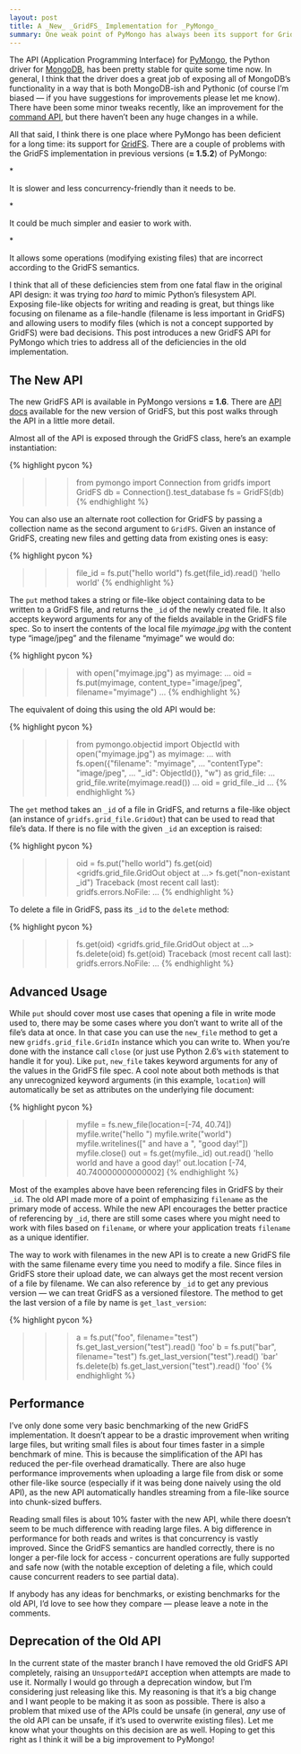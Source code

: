 ```yaml
---
layout: post
title: A _New_ _GridFS_ Implementation for _PyMongo_
summary: One weak point of PyMongo has always been its support for GridFS. The GridFS API is a bit confusing and hard to work with, and sometimes allows incorrect operations to be performed. I've just finished a new implementation of GridFS for PyMongo -- this post introduces the new API and requests feedback before it gets officially released.
---
```


The API (Application Programming Interface) for
[PyMongo](http://api.mongodb.org/python), the Python driver for
[MongoDB](http://www.mongodb.org), has been pretty stable for quite some
time now. In general, I think that the driver does a great job of
exposing all of MongoDB’s functionality in a way that is both
MongoDB-ish and Pythonic (of course I’m biased — if you have suggestions
for improvements please let me know). There have been some minor tweaks
recently, like an improvement for the [command
API](http://api.mongodb.org/python/1.5.1%2B/api/pymongo/database.html#pymongo.database.Database.command),
but there haven’t been any huge changes in a while.

All that said, I think there is one place where PyMongo has been
deficient for a long time: its support for
[GridFS](http://dochub.mongodb.org/core/gridfs). There are a couple of
problems with the GridFS implementation in previous versions (**<span
style="text-align:left;">= 1.5.2</span>**) of PyMongo:

\*

<p>
It is slower and less concurrency-friendly than it needs to be.

\*

<p>
It could be much simpler and easier to work with.

\*

<p>
It allows some operations (modifying existing files) that are incorrect
according to the GridFS semantics.

I think that all of these deficiencies stem from one fatal flaw in the
original API design: it was trying *too hard* to mimic Python’s
filesystem API. Exposing file-like objects for writing and reading is
great, but things like focusing on filename as a file-handle (filename
is less important in GridFS) and allowing users to modify files (which
is not a concept supported by GridFS) were bad decisions. This post
introduces a new GridFS API for PyMongo which tries to address all of
the deficiencies in the old implementation.

The New API
-----------

The new GridFS API is available in PyMongo versions **<span
style="text-align:right;">= 1.6</span>**. There are [API
docs](http://api.mongodb.org/python/current/api/gridfs/index.html)
available for the new version of GridFS, but this post walks through the
API in a little more detail.

Almost all of the API is exposed through the GridFS class, here’s an
example instantiation:

{% highlight pycon %}
>>> from pymongo import Connection
>>> from gridfs import GridFS
>>> db = Connection().test_database
>>> fs = GridFS(db)
{% endhighlight %}

You can also use an alternate root collection for GridFS by passing a
collection name as the second argument to <code>GridFS</code>. Given an
instance of GridFS, creating new files and getting data from existing
ones is easy:

{% highlight pycon %}
>>> file_id = fs.put("hello world")
>>> fs.get(file_id).read()
'hello world'
{% endhighlight %}

The <code>put</code> method takes a string or file-like object
containing data to be written to a GridFS file, and returns the
<code>\_id</code> of the newly created file. It also accepts keyword
arguments for any of the fields available in the GridFS file spec. So to
insert the contents of the local file *myimage.jpg* with the content
type “image/jpeg” and the filename “myimage” we would do:

{% highlight pycon %}
>>> with open("myimage.jpg") as myimage:
...   oid = fs.put(myimage, content_type="image/jpeg", filename="myimage")
...
{% endhighlight %}

The equivalent of doing this using the old API would be:

{% highlight pycon %}
>>> from pymongo.objectid import ObjectId
>>> with open("myimage.jpg") as myimage:
...   with fs.open({"filename": "myimage",
...                 "contentType": "image/jpeg",
...                 "_id": ObjectId()}, "w") as grid_file:
...     grid_file.write(myimage.read())
...     oid = grid_file._id
...
{% endhighlight %}

The <code>get</code> method takes an <code>\_id</code> of a file in
GridFS, and returns a file-like object (an instance of
<code>gridfs.grid\_file.GridOut</code>) that can be used to read that
file’s data. If there is no file with the given <code>\_id</code> an
exception is raised:

{% highlight pycon %}
>>> oid = fs.put("hello world")
>>> fs.get(oid)
<gridfs.grid_file.GridOut object at ...>
>>> fs.get("non-existant _id")
Traceback (most recent call last):
gridfs.errors.NoFile: ...
{% endhighlight %}

To delete a file in GridFS, pass its <code>\_id</code> to the
<code>delete</code> method:

{% highlight pycon %}
>>> fs.get(oid)
<gridfs.grid_file.GridOut object at ...>
>>> fs.delete(oid)
>>> fs.get(oid)
Traceback (most recent call last):
gridfs.errors.NoFile: ...
{% endhighlight %}

Advanced Usage
--------------

While <code>put</code> should cover most use cases that opening a file
in write mode used to, there may be some cases where you don’t want to
write all of the file’s data at once. In that case you can use the
<code>new\_file</code> method to get a new
<code>gridfs.grid\_file.GridIn</code> instance which you can write to.
When you’re done with the instance call <code>close</code> (or just use
Python 2.6’s <code>with</code> statement to handle it for you). Like
<code>put</code>, <code>new\_file</code> takes keyword arguments for any
of the values in the GridFS file spec. A cool note about both methods is
that any unrecognized keyword arguments (in this example,
<code>location</code>) will automatically be set as attributes on the
underlying file document:

{% highlight pycon %}
>>> myfile = fs.new_file(location=[-74, 40.74])
>>> myfile.write("hello ")
>>> myfile.write("world")
>>> myfile.writelines([" and have a ", "good day!"])
>>> myfile.close()
>>> out = fs.get(myfile._id)
>>> out.read()
'hello world and have a good day!'
>>> out.location
[-74, 40.740000000000002]
{% endhighlight %}

Most of the examples above have been referencing files in GridFS by
their <code>\_id</code>. The old API made more of a point of emphasizing
<code>filename</code> as the primary mode of access. While the new API
encourages the better practice of referencing by <code>\_id</code>,
there are still some cases where you might need to work with files based
on <code>filename</code>, or where your application treats
<code>filename</code> as a unique identifier.

The way to work with filenames in the new API is to create a new GridFS
file with the same filename every time you need to modify a file. Since
files in GridFS store their upload date, we can always get the most
recent version of a file by filename. We can also reference by
<code>\_id</code> to get any previous version — we can treat GridFS as a
versioned filestore. The method to get the last version of a file by
name is <code>get\_last\_version</code>:

{% highlight pycon %}
>>> a = fs.put("foo", filename="test")
>>> fs.get_last_version("test").read()
'foo'
>>> b = fs.put("bar", filename="test")
>>> fs.get_last_version("test").read()
'bar'
>>> fs.delete(b)
>>> fs.get_last_version("test").read()
'foo'
{% endhighlight %}

Performance
-----------

I’ve only done some very basic benchmarking of the new GridFS
implementation. It doesn’t appear to be a drastic improvement when
writing large files, but writing small files is about four times faster
in a simple benchmark of mine. This is because the simplification of the
API has reduced the per-file overhead dramatically. There are also huge
performance improvements when uploading a large file from disk or some
other file-like source (especially if it was being done naively using
the old API), as the new API automatically handles streaming from a
file-like source into chunk-sized buffers.

Reading small files is about 10% faster with the new API, while there
doesn’t seem to be much difference with reading large files. A big
difference in performance for both reads and writes is that concurrency
is vastly improved. Since the GridFS semantics are handled correctly,
there is no longer a per-file lock for access - concurrent operations
are fully supported and safe now (with the notable exception of deleting
a file, which could cause concurrent readers to see partial data).

If anybody has any ideas for benchmarks, or existing benchmarks for the
old API, I’d love to see how they compare — please leave a note in the
comments.

Deprecation of the Old API
--------------------------

In the current state of the master branch I have removed the old GridFS
API completely, raising an <code>UnsupportedAPI</code> acception when
attempts are made to use it. Normally I would go through a deprecation
window, but I’m considering just releasing like this. My reasoning is
that it’s a big change and I want people to be making it as soon as
possible. There is also a problem that mixed use of the APIs could be
unsafe (in general, *any* use of the old API can be unsafe, if it’s used
to overwrite existing files). Let me know what your thoughts on this
decision are as well. Hoping to get this right as I think it will be a
big improvement to PyMongo!
